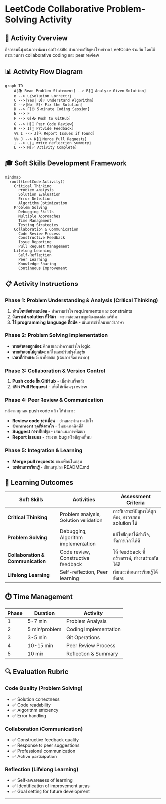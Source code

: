 # LeetCode Collaborative Problem-Solving Activity

## 🎯 Activity Overview
กิจกรรมนี้มุ่งเน้นการพัฒนา soft skills ผ่านการแก้ปัญหาโจทย์จาก LeetCode ร่วมกัน โดยใช้กระบวนการ collaborative coding และ peer review

## 📊 Activity Flow Diagram

```mermaid
graph TD
    A[📚 Read Problem Statement] --> B[🤔 Analyze Given Solution]
    B --> C{Solution Correct?}
    C -->|Yes| D[💡 Understand Algorithm]
    C -->|No| E[⚡ Fix the Solution]
    D --> F[⏰ 5-minute Coding Session]
    E --> F
    F --> G[📤 Push to GitHub]
    G --> H[👥 Peer Code Review]
    H --> I[💬 Provide Feedback]
    %% I --> J[🔍 Report Issues if Found]
    %% J --> K[🔀 Merge Pull Requests]
    I --> L[📝 Write Reflection Summary]
    L --> M[✅ Activity Complete]
```

## 🎓 Soft Skills Development Framework

```mermaid
mindmap
  root((LeetCode Activity))
    Critical Thinking
      Problem Analysis
      Solution Evaluation
      Error Detection
      Algorithm Optimization
    Problem Solving
      Debugging Skills
      Multiple Approaches
      Time Management
      Testing Strategies
    Collaboration & Communication
      Code Review Process
      Constructive Feedback
      Issue Reporting
      Pull Request Management
    Lifelong Learning
      Self-Reflection
      Peer Learning
      Knowledge Sharing
      Continuous Improvement
```

## 📋 Activity Instructions

### Phase 1: Problem Understanding & Analysis (Critical Thinking)
1. **อ่านโจทย์อย่างละเอียด** - ทำความเข้าใจ requirements และ constraints
2. **วิเคราะห์ solution ที่ให้มา** - ตรวจสอบความถูกต้องของอัลกอริทึม
3. **ใช้ programming language ที่ถนัด** - เน้นการเข้าใจมากกว่าภาษา

### Phase 2: Problem Solving Implementation
- **หากคำตอบถูกต้อง**: ศึกษาและทำความเข้าใจ logic
- **หากคำตอบไม่ถูกต้อง**: แก้ไขและปรับปรุงโซลูชัน
- **เวลาที่กำหนด**: 5 นาทีต่อข้อ (เน้นการจัดการเวลา)

### Phase 3: Collaboration & Version Control
1. **Push code ขึ้น GitHub** - เมื่อทำเสร็จแล้ว
2. **สร้าง Pull Request** - เพื่อให้เพื่อนๆ review

### Phase 4: Peer Review & Communication
หลังจากทุกคน push code แล้ว ให้ทำการ:
- **Review code ของเพื่อน** - อ่านและทำความเข้าใจ
- **Comment จุดที่น่าสนใจ** - ชื่นชมเทคนิคที่ดี
- **Suggest การปรับปรุง** - เสนอแนะการพัฒนา
- **Report issues** - รายงาน bug หรือปัญหาที่พบ

### Phase 5: Integration & Learning
- **Merge pull requests** ของเพื่อนในกลุ่ม
- **สะท้อนการเรียนรู้** - เขียนสรุปลง README.md

## 🎯 Learning Outcomes

| Soft Skills | Activities | Assessment Criteria |
|-------------|------------|-------------------|
| **Critical Thinking** | Problem analysis, Solution validation | การวิเคราะห์ปัญหาได้ถูกต้อง, ตรวจสอบ solution ได้ |
| **Problem Solving** | Debugging, Algorithm implementation | แก้ไขปัญหาได้สำเร็จ, จัดการเวลาได้ดี |
| **Collaboration & Communication** | Code review, Constructive feedback | ให้ feedback ที่สร้างสรรค์, ทำงานร่วมกันได้ดี |
| **Lifelong Learning** | Self-reflection, Peer learning | เขียนสะท้อนการเรียนรู้ได้ชัดเจน |

## ⏱️ Time Management

| Phase | Duration | Activity |
|-------|----------|----------|
| 1 | 5-7 min | Problem Analysis |
| 2 | 5 min/problem | Coding Implementation |
| 3 | 3-5 min | Git Operations |
| 4 | 10-15 min | Peer Review Process |
| 5 | 10 min | Reflection & Summary |

## 🔍 Evaluation Rubric

### Code Quality (Problem Solving)
- ✅ Solution correctness
- ✅ Code readability
- ✅ Algorithm efficiency
- ✅ Error handling

### Collaboration (Communication)
- ✅ Constructive feedback quality
- ✅ Response to peer suggestions
- ✅ Professional communication
- ✅ Active participation

### Reflection (Lifelong Learning)
- ✅ Self-awareness of learning
- ✅ Identification of improvement areas
- ✅ Goal setting for future development

---


